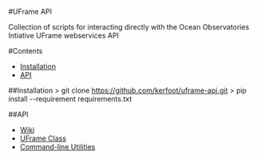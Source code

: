 #UFrame API

Collection of scripts for interacting directly with the Ocean Observatories Intiative UFrame webservices API

#Contents
+ [Installation](#installation)
+ [API](#api)

##Installation
    > git clone https://github.com/kerfoot/uframe-api.git
    > pip install --requirement requirements.txt
    
##API
+ [Wiki](https://github.com/kerfoot/uframe-api/wiki)
+ [UFrame Class]()
+ [Command-line Utilities](https://github.com/kerfoot/uframe-api/wiki/Command-Line-Utilities)

